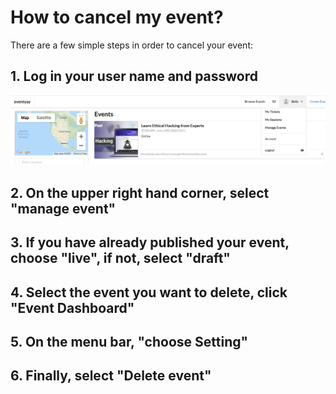 # How to cancel my event? 


There are a few simple steps in order to cancel your event: 


## 1. Log in your user name and password


![Overview page](/cancellations/image/Deleting-event-1.png)



## 2. On the upper right hand corner, select "manage event"



## 3. If you have already published your event, choose "live", if not, select "draft"



## 4. Select the event you want to delete, click "Event Dashboard"



## 5. On the menu bar, "choose Setting"



## 6. Finally, select "Delete event"
